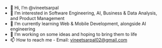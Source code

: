 - 👋 Hi, I’m @vineetsarpal
- 👀 I’m interested in Software Engineering, AI, Business & Data Analysis, and Product Management 
- 🌱 I’m currently learning Web & Mobile Development, alongside AI engineering
- 💞️ I’m working on some ideas and hoping to bring them to life
- 📫 How to reach me - Email: vineetsarpal02@gmail.com

<!---
vineetsarpal/vineetsarpal is a ✨ special ✨ repository because its `README.md` (this file) appears on your GitHub profile.
You can click the Preview link to take a look at your changes.
--->

